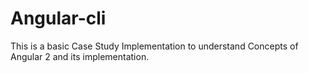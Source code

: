 # Angular-cli
This is a basic Case Study Implementation to understand Concepts of Angular 2 and its implementation.
